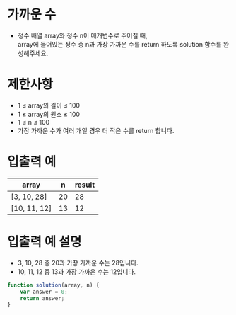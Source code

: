 # 가까운 수
- 정수 배열 array와 정수 n이 매개변수로 주어질 때,  
array에 들어있는 정수 중 n과 가장 가까운 수를 return 하도록 solution 함수를 완성해주세요.



# 제한사항
- 1 ≤ array의 길이 ≤ 100
- 1 ≤ array의 원소 ≤ 100
- 1 ≤ n ≤ 100
- 가장 가까운 수가 여러 개일 경우 더 작은 수를 return 합니다.

# 입출력 예
| array | n | result |
| ----- | - | ------ |
| [3, 10, 28] | 20 | 28 |
| [10, 11, 12] | 13 | 12 |

# 입출력 예 설명
- 3, 10, 28 중 20과 가장 가까운 수는 28입니다.
- 10, 11, 12 중 13과 가장 가까운 수는 12입니다.

```javascript
function solution(array, n) {
    var answer = 0;
    return answer;
}
```
